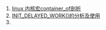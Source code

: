 1.   [linux 内核宏container_of剖析](https://zhuanlan.zhihu.com/p/54932270)
2.   [INIT_DELAYED_WORK()的分析及使用](https://www.huaweicloud.com/articles/12466971.html)
3.   


